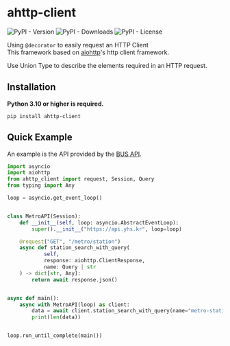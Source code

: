  # ahttp-client
 
![PyPI - Version](https://img.shields.io/pypi/v/ahttp-client?style=flat)
![PyPI - Downloads](https://img.shields.io/pypi/dm/ahttp-client?style=flat)
![PyPI - License](https://img.shields.io/pypi/l/ahttp-client?style=flat)

Using `@decorator` to easily request an HTTP Client<br/>
This framework based on [aiohttp](https://github.com/aio-libs/aiohttp)'s http client framework.<br/>

Use Union Type to describe the elements required in an HTTP request.


## Installation
**Python 3.10 or higher is required.**

```pip
pip install ahttp-client
```

## Quick Example

An example is the API provided by the [BUS API](https://github.com/gunyu1019/trafficAPI).

```python
import asyncio
import aiohttp
from ahttp_client import request, Session, Query
from typing import Any

loop = asyncio.get_event_loop()


class MetroAPI(Session):
    def __init__(self, loop: asyncio.AbstractEventLoop):
        super().__init__("https://api.yhs.kr", loop=loop)

    @request("GET", "/metro/station")
    async def station_search_with_query(
            self,
            response: aiohttp.ClientResponse,
            name: Query | str
    ) -> dict[str, Any]:
        return await response.json()


async def main():
    async with MetroAPI(loop) as client:
        data = await client.station_search_with_query(name="metro-station-name")
        print(len(data))


loop.run_until_complete(main())
```
